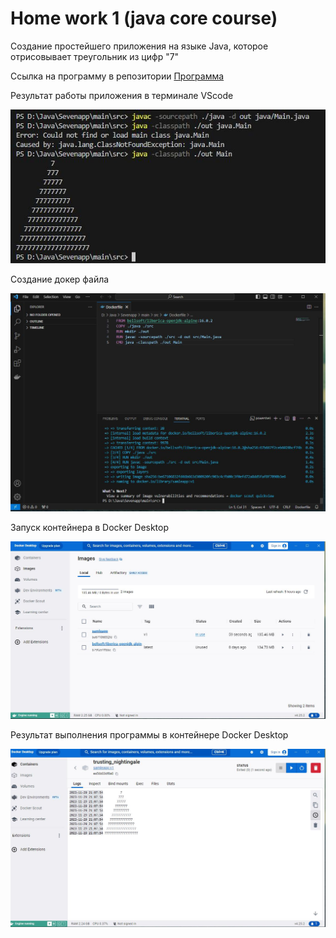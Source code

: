 # Home work 1 (java core course)

Создание простейшего приложения на языке Java, которое отрисовывает треугольник из цифр "7"

Ссылка на программу в репозитории
[Программа](https://github.com/IwanBelenko/Java-Core_lesson01/blob/main/Main.java "перейти по ссылке")

Результат работы приложения в терминале VScode

![Image alt](https://github.com/IwanBelenko/Java-Core_lesson01/blob/main/Snimok_1.jpg)

Создание докер файла

![Image alt](https://github.com/IwanBelenko/Java-Core_lesson01/blob/main/Snimok_2.jpg)


Запуск контейнера в Docker Desktop

![Image alt](https://github.com/IwanBelenko/Java-Core_lesson01/blob/main/Snimok_4.jpg)

Результат выполнения программы в контейнере Docker Desktop

![Image alt](https://github.com/IwanBelenko/Java-Core_lesson01/blob/main/Snimok_3.jpg)
